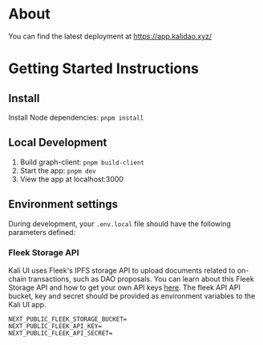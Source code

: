 # About

You can find the latest deployment at https://app.kalidao.xyz/

# Getting Started Instructions

## Install

Install Node dependencies: `pnpm install`

## Local Development

1. Build graph-client: `pnpm build-client`
2. Start the app: `pnpm dev`
3. View the app at localhost:3000

## Environment settings

During development, your `.env.local` file should have the following parameters defined:

### Fleek Storage API

Kali UI uses Fleek's IPFS storage API to upload documents related to on-chain transactions, such as DAO proposals.
You can learn about this Fleek Storage API and how to get your own API keys [here](https://blog.fleek.co/posts/guide-to-fleek-storage-js).
The fleek API API bucket, key and secret should be provided as environment variables to the Kali UI app.

```
NEXT_PUBLIC_FLEEK_STORAGE_BUCKET=
NEXT_PUBLIC_FLEEK_API_KEY=
NEXT_PUBLIC_FLEEK_API_SECRET=

```
